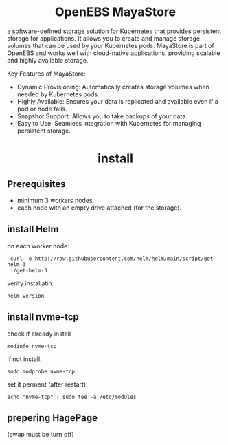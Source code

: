 

<div align="center">

# **OpenEBS MayaStore**

</div>

 a software-defined storage solution for Kubernetes that provides persistent storage for applications. It allows you to create and manage storage volumes that can be used by your Kubernetes pods. 
 MayaStore is part of OpenEBS and works well with cloud-native applications, providing scalable and highly available storage.

 Key Features of MayaStore:

   * Dynamic Provisioning: Automatically creates storage volumes when needed by Kubernetes pods.
   * Highly Available: Ensures your data is replicated and available even if a pod or node fails.
   * Snapshot Support: Allows you to take backups of your data.
   * Easy to Use: Seamless integration with Kubernetes for managing persistent storage.


<div align="center">

# **install**

</div>

## Prerequisites

  * minimum 3 workers nodes.
  * each node with an empty drive attached (for the storage).

## install Helm

on each worker node:

     curl -o http://raw.githubusercontent.com/helm/helm/main/script/get-helm-3
     ./get-helm-3

verify installatin:

    helm version

## install nvme-tcp

check if already install

    modinfo nvme-tcp

if not install:

    sudo modprobe nvme-tcp

set it perment (after restart):

    echo "nvme-tcp" | sudo tee -a /etc/modules

## prepering HagePage

(swap must be turn off)

 
